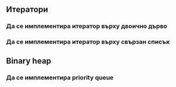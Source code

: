 ## Итератори
### Да се имплементира итератор върху двоично дърво
### Да се имплементира итератор върху свързан списък
## Binary heap
### Да се имплементира priority queue

